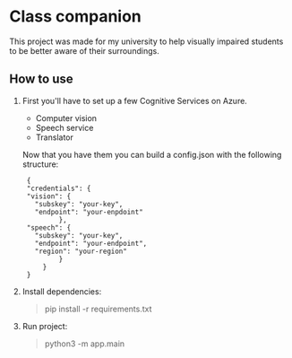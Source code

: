 # Class companion

This project was made for my university to help visually impaired students to be better aware of their surroundings.

## How to use

1. First you'll have to set up a few Cognitive Services on Azure.

   - Computer vision
   - Speech service
   - Translator

   Now that you have them you can build a config.json with the following structure:

   ```
    {
    "credentials": {
    "vision": {
      "subskey": "your-key",
      "endpoint": "your-enpdoint"
            },
    "speech": {
      "subskey": "your-key",
      "endpoint": "your-endpoint",
      "region": "your-region"
            }
        }
    }
   ```

2. Install dependencies:

   > pip install -r requirements.txt

3. Run project:

   > python3 -m app.main
